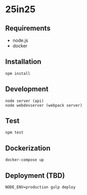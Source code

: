 # 25in25

## Requirements

  - node.js
  - docker

## Installation

    npm install

## Development

    node server (api)
    node webdevserver (webpack server)

## Test

    npm test


## Dockerization

    docker-compose up

## Deployment (TBD)

    NODE_ENV=production gulp deploy
